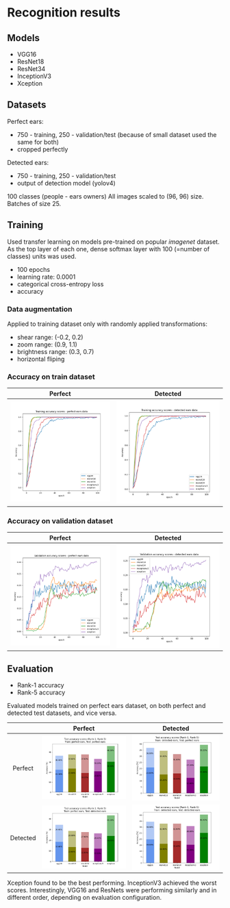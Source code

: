 # Recognition results

## Models
- VGG16
- ResNet18
- ResNet34
- InceptionV3
- Xception

## Datasets
Perfect ears:
- 750 - training, 250 - validation/test (because of small dataset used the same for both)
- cropped perfectly

Detected ears:
- 750 - training, 250 - validation/test
- output of detection model (yolov4)

100 classes (people - ears owners)
All images scaled to (96, 96) size.
Batches of size 25.

## Training
Used transfer learning on models pre-trained on popular _imagenet_ dataset. As the top layer of each one, dense softmax layer with 100 (=number of classes) units was used.
- 100 epochs
- learning rate: 0.0001
- categorical cross-entropy loss
- accuracy

### Data augmentation
Applied to training dataset only with randomly applied transformations:
- shear range: (-0.2, 0.2)
- zoom range: (0.9, 1.1)
- brightness range: (0.3, 0.7)
- horizontal fliping

### Accuracy on train dataset
| Perfect | Detected |
|:-------:|:---------:|
|![](fig/fig.train_acc.perfect.png) | ![](fig/fig.train_acc.detected.png) |

### Accuracy on validation dataset
| Perfect | Detected |
|:-------:|:---------:|
|![](fig/fig.val_acc.perfect.png) | ![](fig/fig.val_acc.detected.png) |

## Evaluation
- Rank-1 accuracy
- Rank-5 accuracy

Evaluated models trained on perfect ears dataset, on both perfect and detected test datasets, and vice versa.

|         | Perfect | Detected |
|:-------:|:--------------------------------------:|:---------------------------------------:|
| Perfect | ![](fig/fig.test.perfect_perfect.png)  | ![](fig/fig.test.detected_perfect.png)  |
| Detected| ![](fig/fig.test.perfect_detected.png) | ![](fig/fig.test.detected_detected.png) |

Xception found to be the best performing. InceptionV3 achieved the worst scores. Interestingly, VGG16 and ResNets were performing similarly and in different order, depending on evaluation configuration.
